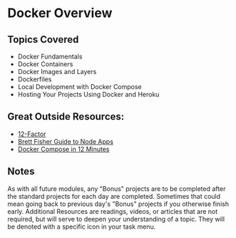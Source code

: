 # Docker Overview

## Topics Covered

+ Docker Fundamentals
+ Docker Containers
+ Docker Images and Layers
+ Dockerfiles
+ Local Development with Docker Compose
+ Hosting Your Projects Using Docker and Heroku

## Great Outside Resources:
- [12-Factor](https://12factor.net/)
- [Brett Fisher Guide to Node Apps](https://github.com/BretFisher/node-docker-good-defaults)
- [Docker Compose in 12 Minutes](https://www.youtube.com/watch?v=Qw9zlE3t8Ko)

## Notes

As with all future modules, any "Bonus" projects are to be completed after the standard projects for each day are completed. Sometimes that could mean going back to previous day's "Bonus" projects if you otherwise finish early. Additional Resources are readings, videos, or articles that are not required, but will serve to deepen your understanding of a topic. They will be denoted with a specific icon in your task menu.